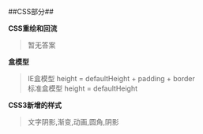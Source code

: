 ##CSS部分##
  
**CSS重绘和回流**
> 暂无答案

**盒模型**
> IE盒模型 height = defaultHeight + padding + border <br>
> 标准盒模型 height = defaultHeight

**CSS3新增的样式**
> 文字阴影,渐变,动画,圆角,阴影

